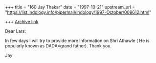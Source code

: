 +++
title = "160 Jay Thakar"
date = "1997-10-21"
upstream_url = "https://list.indology.info/pipermail/indology/1997-October/009612.html"

+++
[Archive link](https://list.indology.info/pipermail/indology/1997-October/009612.html)

Dear Lars:

In few days I will try to provide more information on Shri Athawle ( He
is popularly known as DADA=grand father).
Thank you.

Jay




